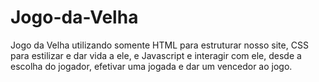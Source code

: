 # Jogo-da-Velha
Jogo da Velha utilizando somente HTML para estruturar nosso site, CSS para estilizar e dar vida a ele, e Javascript e interagir com ele, desde a escolha do jogador, efetivar uma jogada e dar um vencedor ao jogo.
